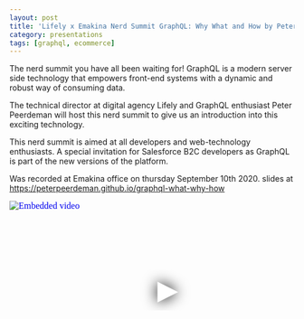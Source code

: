 ```yaml
---
layout: post
title: 'Lifely x Emakina Nerd Summit GraphQL: Why What and How by Peter Peerdeman'
category: presentations
tags: [graphql, ecommerce]
---
```


The nerd summit you have all been waiting for! GraphQL is a modern server side technology that empowers front-end systems with a dynamic and robust way of consuming data.

The technical director at digital agency Lifely and GraphQL enthusiast Peter Peerdeman will host this nerd summit to give us an introduction into this exciting technology.

This nerd summit is aimed at all developers and web-technology enthusiasts. A special invitation for Salesforce B2C developers as GraphQL is part of the new versions of the platform.

Was recorded at Emakina office on thursday September 10th 2020.
slides at https://peterpeerdeman.github.io/graphql-what-why-how

<iframe
  width="560"
  height="315"
  src="https://www.youtube.com/embed/wmzdLBhePrk"
  srcdoc="<style>*{padding:0;margin:0;overflow:hidden}html,body{height:100%}img,span{position:absolute;width:100%;top:0;bottom:0;margin:auto}span{height:1.5em;text-align:center;font:48px/1.5 sans-serif;color:white;text-shadow:0 0 0.5em black}</style><a href=https://www.youtube.com/embed/wmzdLBhePrk?autoplay=1><img src=https://img.youtube.com/vi/wmzdLBhePrk/hqdefault.jpg alt='Embedded video'><span>▶</span></a>"
  frameborder="0"
  allow="accelerometer; autoplay; encrypted-media; gyroscope; picture-in-picture"
  allowfullscreen
  title="Embedded video"
></iframe>
